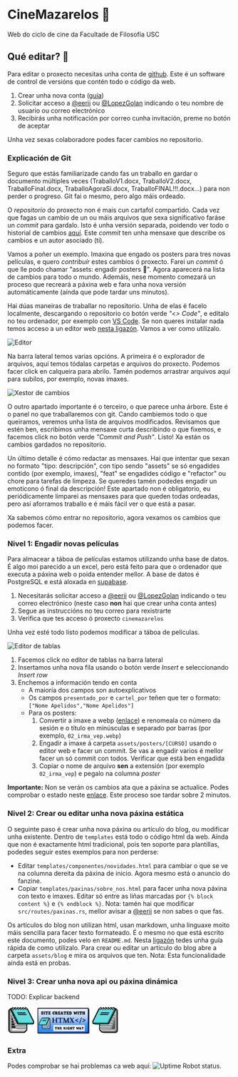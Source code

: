 # CineMazarelos 🍿

Web do ciclo de cine da Facultade de Filosofía USC

## Qué editar? 📝

Para editar o proxecto necesitas unha conta de [github](https://github.com). Este é un software de control de versións que contén todo o código da web.

1. Crear unha nova conta ([guía](https://docs.github.com/es/get-started/quickstart/creating-an-account-on-github#signing-up-for-a-new-personal-account))
2. Solicitar acceso a [@eerii](https://github.com/eerii) ou [@LopezGolan](https://github.com/LopezGolan) indicando o teu nombre de usuario ou correo electrónico
3. Recibirás unha notificación por correo cunha invitación, preme no botón de aceptar

Unha vez sexas colaboradore podes facer cambios no repositorio.

### Explicación de Git

Seguro que estás familiarizade cando fas un traballo en gardar o documento múltiples veces (TraballoV1.docx, TraballoV2.docx, TraballoFinal.docx, TraballoAgoraSi.docx, TraballoFINAL!!!.docx...) para non perder o progreso. Git fai o mesmo, pero algo máis ordeado.

O _repositorio_ do proxecto non é mais cun cartafol compartido. Cada vez que fagas un cambio de un ou máis arquivos que sexa significativo faráse un _commit_ para gardalo. Isto é unha versión separada, poidendo ver todo o historial de cambios [aquí](https://github.com/eerii/cinemazarelos/commits/main/). Este _commit_ ten unha mensaxe que describe os cambios e un autor asociado (ti).

Vamos a poñer un exemplo. Imaxina que engado os posters para tres novas películas, e quero _contribuír_ estes cambios ó proxecto. Farei un _commit_ ó que lle podo chamar "assets: engadir posters 🎨". Agora aparecerá na lista de cambios para todo o mundo. Ademáis, nese momento comezará un proceso que recreará a páxina web e fara unha nova versión automáticamente (aínda que pode tardar uns minutos).

Hai dúas maneiras de traballar no repositorio. Unha de elas é facelo localmente, descargando o repositorio co botón verde _"<> Code"_, e editalo no teu ordenador, por exemplo con [VS Code](https://code.visualstudio.com/). Se non queres instalar nada temos acceso a un editor web [nesta ligazón](https://github.dev/eerii/cinemazarelos). Vamos a ver como utilizalo.

![Editor](https://github.com/eerii/cinemazarelos/assets/22449369/19dffca2-46f2-4f3c-95ee-4e31cbd6bf75)

Na barra lateral temos varias opcións. A primeira é o explorador de arquivos, aquí temos tódalas carpetas e arquivos do proxecto. Podemos facer click en calqueira para abrilo. Tamén podemos arrastrar arquivos aquí para subilos, por exemplo, novas imaxes.

![Xestor de cambios](https://github.com/eerii/cinemazarelos/assets/22449369/382f58b6-4875-4e3b-a462-1a0b778c1cc7)

O outro apartado importante é o terceiro, o que parece unha árbore. Este é o panel no que traballaremos con git. Cando cambiemos todo o que queiramos, veremos unha lista de arquivos modificados. Revisamos que estén ben, escribimos unha mensaxe curta describindo o que fixemos, e facemos click no botón verde _"Commit and Push"_. Listo! Xa están os cambios gardados no repositorio.

Un último detalle é cómo redactar as mensaxes. Hai que intentar que sexan no formato "tipo: descripción", con tipo sendo "assets" se só engadides contido (por exemplo, imaxes), "feat" se engadides código e "refactor" ou chore para tarefas de limpeza. Se queredes tamén podedes engadir un emoticono ó final da descripción! Este apartado non é obligatorio, eu periódicamente limparei as mensaxes para que queden todas ordeadas, pero así aforramos traballo e é máis fácil ver o que está a pasar.

Xa sabemos cómo entrar no repositorio, agora vexamos os cambios que podemos facer.

### Nivel 1: Engadir novas películas

Para almacear a táboa de películas estamos utilizando unha base de datos. É algo moi parecido a un excel, pero está feito para que o ordenador que executa a páxina web o poida entender mellor. A base de datos é PostgreSQL e está aloxada en [supabase](https://supabase.com/). 

1. Necesitarás solicitar acceso a [@eerii](https://github.com/eerii) ou [@LopezGolan](https://github.com/LopezGolan) indicando o teu correo electrónico (neste caso **non** hai que crear unha conta antes)
2. Segue as instruccións no teu correo para rexistrarte
3. Verifica que tes acceso ó proxecto `cinemazarelos`

Unha vez esté todo listo podemos modificar a táboa de películas.

![Editor de tablas](https://github.com/eerii/cinemazarelos/assets/22449369/b79713cb-4edb-4a51-86bd-4a82a255d78e)

1. Facemos click no editor de tablas na barra lateral
2. Insertamos unha nova fila usando o botón verde _Insert_ e seleccionando _Insert row_
3. Enchemos a información tendo en conta
    - A maioría dos campos son autoexplicativos
    - Os campos `presentado_por` e `cartel_por` teñen que ter o formato: `["Nome Apelidos","Nome Apelidos"]`
    - Para os posters:
        1. Convertir a imaxe a webp ([enlace](https://cloudconvert.com/webp-converter)) e renomeala co número da sesión e o título en minúsculas e separado por barras (por exemplo, `02_irma_vep.webp`)
        2. Engadir a imaxe á carpeta `assets/posters/[CURSO]` usando o editor web e facer un commit. Se vas a engadir varios é mellor facer un só commit con todos. Verificar que está ben engadida
        3. Copiar o nome de arquivo **sen** a extensión (por exemplo `02_irma_vep`) e pegalo na columna _poster_

**Importante:** Non se verán os cambios ata que a páxina se actualice. Podes comprobar o estado neste [enlace](https://github.com/eerii/cinemazarelos/actions/workflows/deploy.yaml). Este proceso soe tardar sobre 2 minutos.

### Nivel 2: Crear ou editar unha nova páxina estática

O seguinte paso é crear unha nova páxina ou artículo do blog, ou modificar unha existente. Dentro de `templates` está todo o código html da web. Aínda que non é exactamente html tradicional, pois ten soporte para plantillas, podedes seguir estes exemplos para non perderse:

- Editar `templates/componentes/novidades.html` para cambiar o que se ve na columna dereita da páxina de inicio. Agora mesmo está o anuncio do fanzine.
- Copiar `templates/paxinas/sobre_nos.html` para facer unha nova páxina con texto e imaxes. Editar só entre as liñas marcadas por `{% block content %}` e `{% endblock %}`. Nota: tamén hai que modificar `src/routes/paxinas.rs`, mellor avisar a [@eerii](https://github.com/eerii) se non sabes o que fas.

Os artículos do blog non utilizan html, usan markdown, unha linguaxe moito máis sencilla para facer texto formateado. É o mesmo no que está escrito este documento, podes velo en `README.md`. Nesta [ligazón](https://docs.github.com/es/get-started/writing-on-github/getting-started-with-writing-and-formatting-on-github/basic-writing-and-formatting-syntax) tedes unha guía rápida de como utilizalo. Para crear ou editar un artículo do blog abre a carpeta `assets/blog` e mira os arquivos que ten. Nota: Esta funcionalidade aínda está en probas.

### Nivel 3: Crear unha nova api ou páxina dinámica

TODO: Explicar backend

<a href="https://htmx.org/">
    <img src='assets/created_with.webp' width='250'>
</a>

### Extra

Podes comprobar se hai problemas ca web aquí: ![Uptime Robot status](https://stats.uptimerobot.com/I3Dj3M0VU9/796270994).
